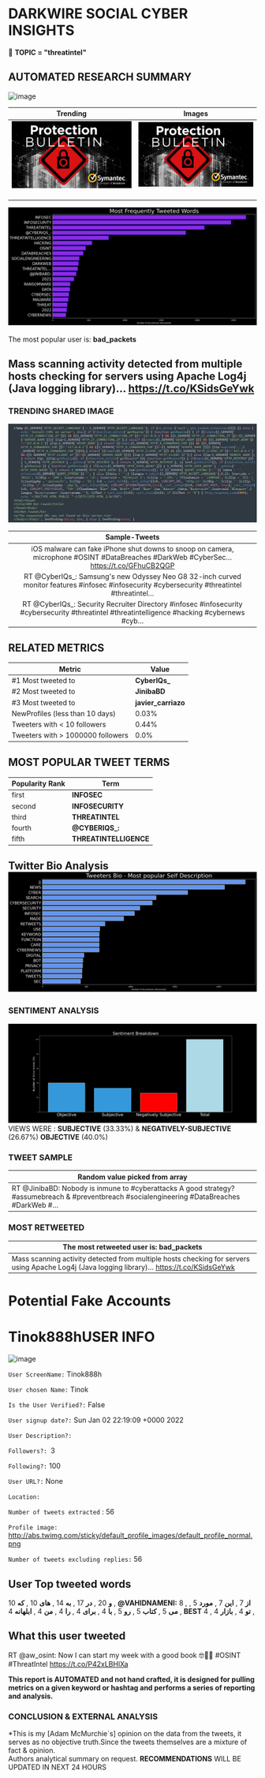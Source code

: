 # DARKWIRE SOCIAL CYBER INSIGHTS 
&#x1F34E; **TOPIC = "threatintel"**

## AUTOMATED RESEARCH SUMMARY
  ![image](darkLogo.png)   

|  Trending  |   Images | 
:-------------------------:|:-------------------------:
|  ![image](assets/threatintel/imageFile1.jpg)     <img width=200/> | ![image](assets/threatintel/imageFile2.jpg) <img width=200/> |   
 
 
![image](assets/threatintel/TWEETS.png)
<br></br>
The most popular user is: **bad_packets**  
 

## Mass scanning activity detected from multiple hosts checking for servers using Apache Log4j (Java logging library)… https://t.co/KSidsGeYwk 

  




### TRENDING SHARED IMAGE

![image](assets/threatintel/twitterPostedImage.png)



|                **Sample-Tweets**        |
| :-------------: |
| iOS malware can fake iPhone shut downs to snoop on camera, microphone #OSINT  #DataBreaches #DarkWeb #CyberSec… https://t.co/GFhuCB2QGP |
| RT @CyberIQs_: Samsung's new Odyssey Neo G8 32-inch curved monitor features #infosec #infosecurity #cybersecurity #threatintel #threatintel… |
| RT @CyberIQs_: Security Recruiter Directory #infosec #infosecurity #cybersecurity #threatintel #threatintelligence #hacking #cybernews #cyb… |

## RELATED METRICS<br>
| Metric | Value |
| ------------- | ------------- |
| #1 Most tweeted to  | **CyberIQs_** |
| #2 Most tweeted to  | **JinibaBD** |
| #3 Most tweeted to  | **javier_carriazo** |
| NewProfiles (less than 10 days) | 0.03%  |
| Tweeters with < 10 followers  | 0.44%|
| Tweeters with > 1000000 followers  | 0.0%  |



## MOST POPULAR TWEET TERMS 


| Popularity Rank  | Term |
| ------------- | ------------- |
| first  | **INFOSEC**  |
| second  | **INFOSECURITY**  |
| third  | **THREATINTEL** |
| fourth  | **@CYBERIQS_:**  |
| fifth  | **THREATINTELLIGENCE**  |


## Twitter Bio Analysis![image](assets/threatintel/BIO.png)
### SENTIMENT ANALYSIS
![image](assets/threatintel/sentiment.png)
VIEWS WERE : **SUBJECTIVE**  (33.33%) & **NEGATIVELY-SUBJECTIVE** (26.67%) **OBJECTIVE** (40.0%)

### TWEET SAMPLE 
| Random value picked from array |
| ------------- |
|RT @JinibaBD: Nobody is inmune to #cyberattacks A good strategy? #assumebreach &amp; #preventbreach #socialengineering #DataBreaches #DarkWeb #… |

### MOST RETWEETED 

| The most retweeted user is: **bad_packets**  |
| ------------- |
| Mass scanning activity detected from multiple hosts checking for servers using Apache Log4j (Java logging library)… https://t.co/KSidsGeYwk |

# Potential Fake Accounts
 
# Tinok888hUSER INFO
![image](http://abs.twimg.com/sticky/default_profile_images/default_profile_normal.png)
 
`User ScreenName:` Tinok888h 
 
`User chosen Name:` Tinok 
 
`Is the User Verified?:` False 
 
`User signup date?:` Sun Jan 02 22:19:09 +0000 2022 
 
`User Description?:`  
 
`Followers?: `3 
 
`Following?:` 100 
 
`User URL?:` None 
 
`Location:`  
 
`Number of tweets extracted`  : 56 
 
`Profile image:` http://abs.twimg.com/sticky/default_profile_images/default_profile_normal.png 
 
`Number of tweets excluding replies:` 56 
 

 

 
## User Top tweeted words 
 
**و** 20 , **در** 17 , **به** 14 , **های** 10 , **که** 10 , **@VAHIDNAMENI:** 8 , **از** 7 , **این** 7 , **مورد** 5 , **می** 5 , **کتاب** 5 , **رو** 5 , **با** 4 , **برای** 4 , **را** 4 , **من** 4 , **ابلهانه** 4 , **BEST** 4 , **تو** 4 , **بازار** 4 , 
 
## What this user tweeted
 
RT @aw_osint: Now I can start my week with a good book 🤓📖😃
#OSINT #ThreatIntel https://t.co/P42xLBHlXa
 

<b> This report is AUTOMATED and not hand crafted, it is designed for pulling metrics on a given keyword or hashtag and performs a series of reporting and analysis.</b>  
### CONCLUSION & EXTERNAL ANALYSIS

*This is my [Adam McMurchie`s] opinion on the data from the tweets, it serves as no objective truth.Since the tweets themselves are a mixture of fact & opinion.<br>
Authors analytical summary on request.
**RECOMMENDATIONS** WILL BE UPDATED IN NEXT  24 HOURS <br>